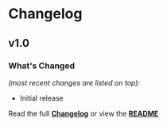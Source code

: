 # Changelog


## v1.0

### What's Changed

_(most recent changes are listed on top):_
- Initial release


Read the full [**Changelog**](../master/changelog.md "See changes") or view the [**README**](../master/README.md "View README")
